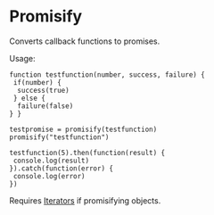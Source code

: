 # Promisify
Converts callback functions to promises.

Usage:
```
function testfunction(number, success, failure) {
 if(number) {
  success(true)
 } else {
  failure(false)
} }

testpromise = promisify(testfunction)
promisify("testfunction")

testfunction(5).then(function(result) {
 console.log(result)
}).catch(function(error) {
 console.log(error)
})
```

Requires <a href="https://github.com/DanielHerr/Iterators">Iterators</a> if promisifying objects.
